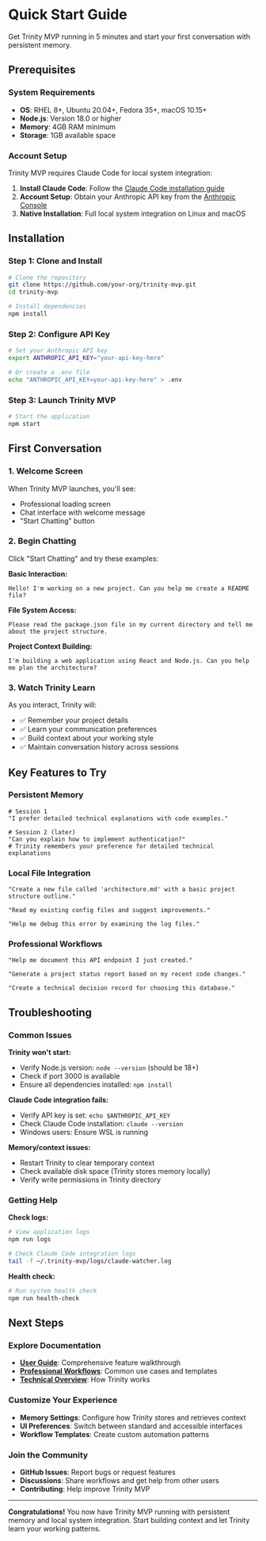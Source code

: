 # Quick Start Guide

Get Trinity MVP running in 5 minutes and start your first conversation with persistent memory.

## Prerequisites

### System Requirements
- **OS**: RHEL 8+, Ubuntu 20.04+, Fedora 35+, macOS 10.15+
- **Node.js**: Version 18.0 or higher
- **Memory**: 4GB RAM minimum
- **Storage**: 1GB available space

### Account Setup
Trinity MVP requires Claude Code for local system integration:

1. **Install Claude Code**: Follow the [Claude Code installation guide](https://claude.ai/code)
2. **Account Setup**: Obtain your Anthropic API key from the [Anthropic Console](https://console.anthropic.com/)
3. **Native Installation**: Full local system integration on Linux and macOS

## Installation

### Step 1: Clone and Install
```bash
# Clone the repository
git clone https://github.com/your-org/trinity-mvp.git
cd trinity-mvp

# Install dependencies
npm install
```

### Step 2: Configure API Key
```bash
# Set your Anthropic API key
export ANTHROPIC_API_KEY="your-api-key-here"

# Or create a .env file
echo "ANTHROPIC_API_KEY=your-api-key-here" > .env
```

### Step 3: Launch Trinity MVP
```bash
# Start the application
npm start
```

## First Conversation

### 1. Welcome Screen
When Trinity MVP launches, you'll see:
- Professional loading screen
- Chat interface with welcome message
- "Start Chatting" button

### 2. Begin Chatting
Click "Start Chatting" and try these examples:

**Basic Interaction:**
```
Hello! I'm working on a new project. Can you help me create a README file?
```

**File System Access:**
```
Please read the package.json file in my current directory and tell me about the project structure.
```

**Project Context Building:**
```
I'm building a web application using React and Node.js. Can you help me plan the architecture?
```

### 3. Watch Trinity Learn
As you interact, Trinity will:
- ✅ Remember your project details
- ✅ Learn your communication preferences  
- ✅ Build context about your working style
- ✅ Maintain conversation history across sessions

## Key Features to Try

### Persistent Memory
```
# Session 1
"I prefer detailed technical explanations with code examples."

# Session 2 (later)
"Can you explain how to implement authentication?"
# Trinity remembers your preference for detailed technical explanations
```

### Local File Integration
```
"Create a new file called 'architecture.md' with a basic project structure outline."

"Read my existing config files and suggest improvements."

"Help me debug this error by examining the log files."
```

### Professional Workflows
```
"Help me document this API endpoint I just created."

"Generate a project status report based on my recent code changes."

"Create a technical decision record for choosing this database."
```

## Troubleshooting

### Common Issues

**Trinity won't start:**
- Verify Node.js version: `node --version` (should be 18+)
- Check if port 3000 is available
- Ensure all dependencies installed: `npm install`

**Claude Code integration fails:**
- Verify API key is set: `echo $ANTHROPIC_API_KEY`
- Check Claude Code installation: `claude --version`
- Windows users: Ensure WSL is running

**Memory/context issues:**
- Restart Trinity to clear temporary context
- Check available disk space (Trinity stores memory locally)
- Verify write permissions in Trinity directory

### Getting Help

**Check logs:**
```bash
# View application logs
npm run logs

# Check Claude Code integration logs
tail -f ~/.trinity-mvp/logs/claude-watcher.log
```

**Health check:**
```bash
# Run system health check
npm run health-check
```

## Next Steps

### Explore Documentation
- **[User Guide](user-guide.md)**: Comprehensive feature walkthrough
- **[Professional Workflows](workflows.md)**: Common use cases and templates
- **[Technical Overview](../technical/architecture-overview.md)**: How Trinity works

### Customize Your Experience
- **Memory Settings**: Configure how Trinity stores and retrieves context
- **UI Preferences**: Switch between standard and accessible interfaces
- **Workflow Templates**: Create custom automation patterns

### Join the Community
- **GitHub Issues**: Report bugs or request features
- **Discussions**: Share workflows and get help from other users
- **Contributing**: Help improve Trinity MVP

---

**Congratulations!** You now have Trinity MVP running with persistent memory and local system integration. Start building context and let Trinity learn your working patterns.